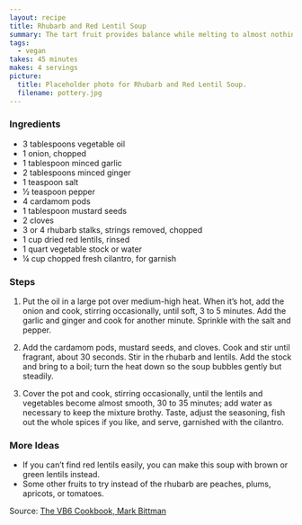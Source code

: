 ```yaml
---
layout: recipe
title: Rhubarb and Red Lentil Soup
summary: The tart fruit provides balance while melting to almost nothing.
tags:
  - vegan
takes: 45 minutes
makes: 4 servings
picture:
  title: Placeholder photo for Rhubarb and Red Lentil Soup.
  filename: pottery.jpg
---
```


### Ingredients

- 3 tablespoons vegetable oil
- 1 onion, chopped
- 1 tablespoon minced garlic
- 2 tablespoons minced ginger
- 1 teaspoon salt
- ½ teaspoon pepper
- 4 cardamom pods
- 1 tablespoon mustard seeds
- 2 cloves
- 3 or 4 rhubarb stalks, strings removed, chopped
- 1 cup dried red lentils, rinsed
- 1 quart vegetable stock or water
- ¼ cup chopped fresh cilantro, for garnish

### Steps

1. Put the oil in a large pot over medium-high heat. When it’s hot, add the onion and cook, stirring occasionally, until soft, 3 to 5 minutes. Add the garlic and ginger and cook for another minute. Sprinkle with the salt and pepper.

2. Add the cardamom pods, mustard seeds, and cloves. Cook and stir until fragrant, about 30 seconds. Stir in the rhubarb and lentils. Add the stock and bring to a boil; turn the heat down so the soup bubbles gently but steadily.

3. Cover the pot and cook, stirring occasionally, until the lentils and vegetables become almost smooth, 30 to 35 minutes; add water as necessary to keep the mixture brothy. Taste, adjust the seasoning, fish out the whole spices if you like, and serve, garnished with the cilantro.

### More Ideas

- If you can’t find red lentils easily, you can make this soup with brown or green lentils instead.
- Some other fruits to try instead of the rhubarb are peaches, plums, apricots, or tomatoes.

Source: [The VB6 Cookbook, Mark Bittman](https://www.goodreads.com/book/show/18142355)
